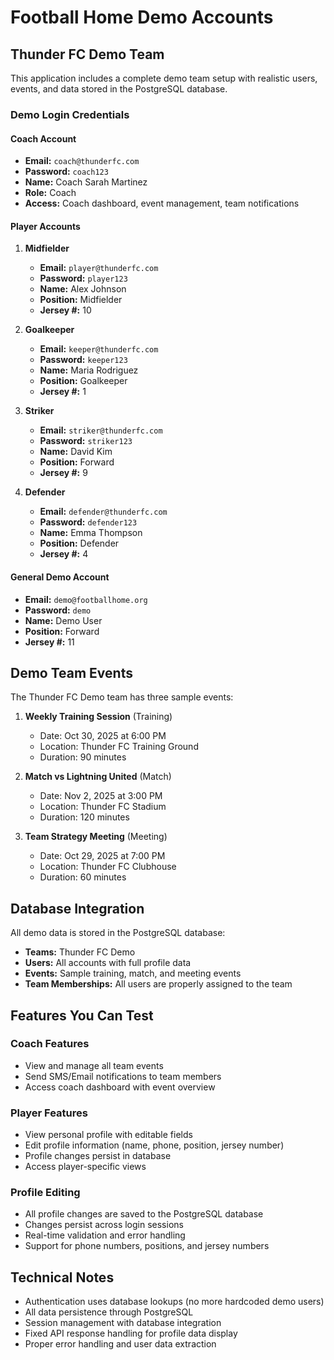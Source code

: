 # Football Home Demo Accounts

## Thunder FC Demo Team

This application includes a complete demo team setup with realistic users, events, and data stored in the PostgreSQL database.

### Demo Login Credentials

#### Coach Account
- **Email:** `coach@thunderfc.com`
- **Password:** `coach123`
- **Name:** Coach Sarah Martinez
- **Role:** Coach
- **Access:** Coach dashboard, event management, team notifications

#### Player Accounts

1. **Midfielder**
   - **Email:** `player@thunderfc.com`
   - **Password:** `player123`
   - **Name:** Alex Johnson
   - **Position:** Midfielder
   - **Jersey #:** 10

2. **Goalkeeper**
   - **Email:** `keeper@thunderfc.com`
   - **Password:** `keeper123`
   - **Name:** Maria Rodriguez
   - **Position:** Goalkeeper
   - **Jersey #:** 1

3. **Striker**
   - **Email:** `striker@thunderfc.com`
   - **Password:** `striker123`
   - **Name:** David Kim
   - **Position:** Forward
   - **Jersey #:** 9

4. **Defender**
   - **Email:** `defender@thunderfc.com`
   - **Password:** `defender123`
   - **Name:** Emma Thompson
   - **Position:** Defender
   - **Jersey #:** 4

#### General Demo Account
- **Email:** `demo@footballhome.org`
- **Password:** `demo`
- **Name:** Demo User
- **Position:** Forward
- **Jersey #:** 11

## Demo Team Events

The Thunder FC Demo team has three sample events:

1. **Weekly Training Session** (Training)
   - Date: Oct 30, 2025 at 6:00 PM
   - Location: Thunder FC Training Ground
   - Duration: 90 minutes

2. **Match vs Lightning United** (Match)
   - Date: Nov 2, 2025 at 3:00 PM
   - Location: Thunder FC Stadium
   - Duration: 120 minutes

3. **Team Strategy Meeting** (Meeting)
   - Date: Oct 29, 2025 at 7:00 PM
   - Location: Thunder FC Clubhouse
   - Duration: 60 minutes

## Database Integration

All demo data is stored in the PostgreSQL database:
- **Teams:** Thunder FC Demo
- **Users:** All accounts with full profile data
- **Events:** Sample training, match, and meeting events
- **Team Memberships:** All users are properly assigned to the team

## Features You Can Test

### Coach Features
- View and manage all team events
- Send SMS/Email notifications to team members
- Access coach dashboard with event overview

### Player Features
- View personal profile with editable fields
- Edit profile information (name, phone, position, jersey number)
- Profile changes persist in database
- Access player-specific views

### Profile Editing
- All profile changes are saved to the PostgreSQL database
- Changes persist across login sessions
- Real-time validation and error handling
- Support for phone numbers, positions, and jersey numbers

## Technical Notes

- Authentication uses database lookups (no more hardcoded demo users)
- All data persistence through PostgreSQL
- Session management with database integration
- Fixed API response handling for profile data display
- Proper error handling and user data extraction